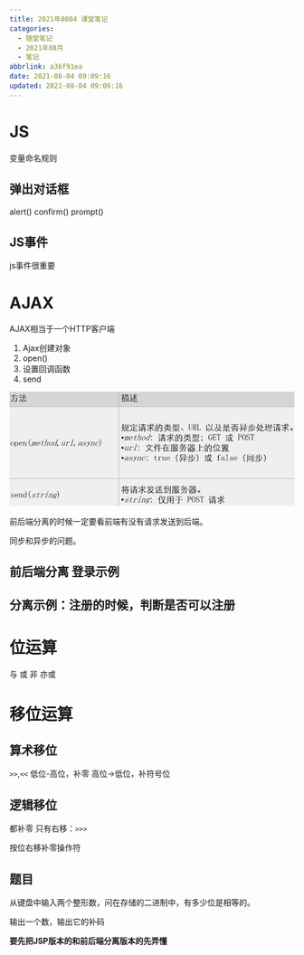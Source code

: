 ```yaml
---
title: 2021年0804 课堂笔记
categories:
  - 随堂笔记
  - 2021年08月
  - 笔记
abbrlink: a36f91ea
date: 2021-08-04 09:09:16
updated: 2021-08-04 09:09:16
---
```

# JS
变量命名规则
## 弹出对话框
alert()
confirm()
prompt()

## JS事件
js事件很重要

# AJAX
AJAX相当于一个HTTP客户端

1. Ajax创建对象
2. open()
3. 设置回调函数
4. send



![image-20210804101829879](https://raw.githubusercontent.com/lanlan2017/images/master/Blog/Sum/20210804101837.png)
<!-- HTTP协议详解 -->

前后端分离的时候一定要看前端有没有请求发送到后端。

同步和异步的问题。

## 前后端分离 登录示例

## 分离示例：注册的时候，判断是否可以注册

# 位运算
与
或
非
亦或
# 移位运算
## 算术移位
`>>`,`<<`
低位-高位，补零
高位->低位，补符号位
## 逻辑移位
都补零
只有右移：`>>>`

按位右移补零操作符

## 题目
从键盘中输入两个整形数，问在存储的二进制中，有多少位是相等的。

输出一个数，输出它的补码


**要先把JSP版本的和前后端分离版本的先弄懂**
